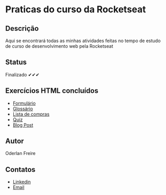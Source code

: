 # Praticas do curso da Rocketseat

## Descrição
<p>Aqui se encontrará todas as minhas atividades feitas no tempo de estudo de curso de desenvolvimento web pela Rocketseat</p>

## Status
<p>Finalizado ✔✔✔</p>

## Exercícios HTML concluídos
<ul>
  <li><a href="https://github.com/oderlanfreire/RocketseatCourse/blob/main/FORM/form.html">Formulário</a></li>
  <li><a href="https://github.com/oderlanfreire/RocketseatCourse/blob/main/GLOSSARY/glossary.html">Glossário</a></li>
  <li><a href="https://github.com/oderlanfreire/RocketseatCourse/blob/main/MARKETLIST/shopping-list.html">Lista de compras</a></li>
  <li><a href="https://github.com/oderlanfreire/RocketseatCourse/blob/main/QUIZ/quiz.html">Quiz</a></li>
  <li><a href="https://github.com/oderlanfreire/RocketseatCourse/blob/main/BLOGPOST/blog-post.html"> Blog Post</a></li>
</ul>

## Autor
<p>Oderlan Freire

## Contatos
<ul>
<li><a href="https://www.linkedin.com/in/oderlanfs/">Linkedin</a></li>
<li><a href="oderlanfreire@gmail.com">Email</a></li>
</ul>
